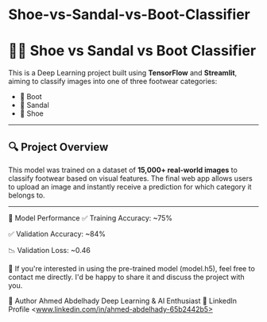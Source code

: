 # Shoe-vs-Sandal-vs-Boot-Classifier
# 🥿👢 Shoe vs Sandal vs Boot Classifier

This is a Deep Learning project built using **TensorFlow** and **Streamlit**, aiming to classify images into one of three footwear categories:
- 👢 Boot  
- 🥿 Sandal  
- 👟 Shoe  

---

## 🔍 Project Overview

This model was trained on a dataset of **15,000+ real-world images** to classify footwear based on visual features. The final web app allows users to upload an image and instantly receive a prediction for which category it belongs to.

---
🧠 Model Performance
✅ Training Accuracy: ~75%

✅ Validation Accuracy: ~84%

📉 Validation Loss: ~0.46

📩 If you're interested in using the pre-trained model (model.h5), feel free to contact me directly. I'd be happy to share it and discuss the project with you.

👤 Author
Ahmed Abdelhady
Deep Learning & AI Enthusiast
🔗 LinkedIn Profile <www.linkedin.com/in/ahmed-abdelhady-65b2442b5>


